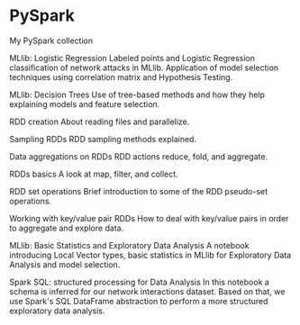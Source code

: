 # PySpark
My PySpark collection

MLlib: Logistic Regression
Labeled points and Logistic Regression classification of network attacks in MLlib. Application of model selection techniques using correlation matrix and Hypothesis Testing.

MLlib: Decision Trees
Use of tree-based methods and how they help explaining models and feature selection.

RDD creation
About reading files and parallelize.

Sampling RDDs
RDD sampling methods explained.

Data aggregations on RDDs
RDD actions reduce, fold, and aggregate.

RDDs basics
A look at map, filter, and collect.

RDD set operations
Brief introduction to some of the RDD pseudo-set operations.



Working with key/value pair RDDs
How to deal with key/value pairs in order to aggregate and explore data.

MLlib: Basic Statistics and Exploratory Data Analysis
A notebook introducing Local Vector types, basic statistics in MLlib for Exploratory Data Analysis and model selection.


Spark SQL: structured processing for Data Analysis
In this notebook a schema is inferred for our network interactions dataset. Based on that, we use Spark's SQL DataFrame abstraction to perform a more structured exploratory data analysis.
